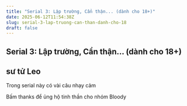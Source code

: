 ```yaml
---
title: "Serial 3: Lập trường, Cẩn thận... (dành cho 18+)"
date: 2025-06-12T11:54:38Z
slug: serial-3-lap-truong-can-than-danh-cho-18
draft: false
---
```


## Serial 3: Lập trường, Cẩn thận... (dành cho 18+)

## sư tử Leo

Trong serial này có vài câu nhạy cảm 











Bấm thanks để ủng hộ tinh thần cho nhóm Bloody